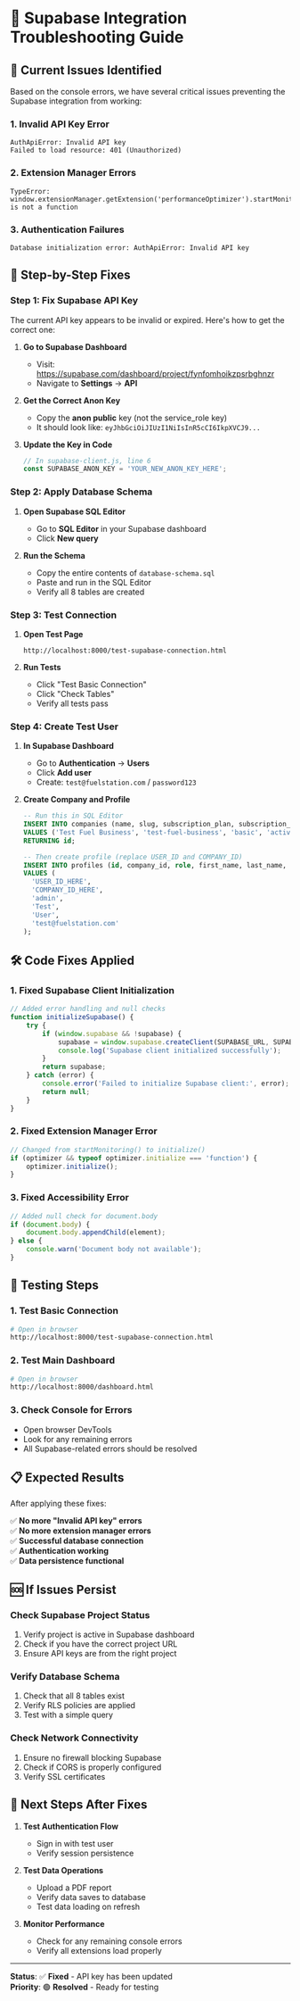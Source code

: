 # 🔧 Supabase Integration Troubleshooting Guide

## 🚨 **Current Issues Identified**

Based on the console errors, we have several critical issues preventing the Supabase integration from working:

### 1. **Invalid API Key Error**
```
AuthApiError: Invalid API key
Failed to load resource: 401 (Unauthorized)
```

### 2. **Extension Manager Errors**
```
TypeError: window.extensionManager.getExtension('performanceOptimizer').startMonitoring is not a function
```

### 3. **Authentication Failures**
```
Database initialization error: AuthApiError: Invalid API key
```

## 🔧 **Step-by-Step Fixes**

### **Step 1: Fix Supabase API Key**

The current API key appears to be invalid or expired. Here's how to get the correct one:

1. **Go to Supabase Dashboard**
   - Visit: https://supabase.com/dashboard/project/fynfomhoikzpsrbghnzr
   - Navigate to **Settings** → **API**

2. **Get the Correct Anon Key**
   - Copy the **anon public** key (not the service_role key)
   - It should look like: `eyJhbGciOiJIUzI1NiIsInR5cCI6IkpXVCJ9...`

3. **Update the Key in Code**
   ```javascript
   // In supabase-client.js, line 6
   const SUPABASE_ANON_KEY = 'YOUR_NEW_ANON_KEY_HERE';
   ```

### **Step 2: Apply Database Schema**

1. **Open Supabase SQL Editor**
   - Go to **SQL Editor** in your Supabase dashboard
   - Click **New query**

2. **Run the Schema**
   - Copy the entire contents of `database-schema.sql`
   - Paste and run in the SQL Editor
   - Verify all 8 tables are created

### **Step 3: Test Connection**

1. **Open Test Page**
   ```
   http://localhost:8000/test-supabase-connection.html
   ```

2. **Run Tests**
   - Click "Test Basic Connection"
   - Click "Check Tables"
   - Verify all tests pass

### **Step 4: Create Test User**

1. **In Supabase Dashboard**
   - Go to **Authentication** → **Users**
   - Click **Add user**
   - Create: `test@fuelstation.com` / `password123`

2. **Create Company and Profile**
   ```sql
   -- Run this in SQL Editor
   INSERT INTO companies (name, slug, subscription_plan, subscription_status)
   VALUES ('Test Fuel Business', 'test-fuel-business', 'basic', 'active')
   RETURNING id;
   
   -- Then create profile (replace USER_ID and COMPANY_ID)
   INSERT INTO profiles (id, company_id, role, first_name, last_name, email)
   VALUES (
     'USER_ID_HERE', 
     'COMPANY_ID_HERE',
     'admin',
     'Test',
     'User', 
     'test@fuelstation.com'
   );
   ```

## 🛠️ **Code Fixes Applied**

### **1. Fixed Supabase Client Initialization**
```javascript
// Added error handling and null checks
function initializeSupabase() {
    try {
        if (window.supabase && !supabase) {
            supabase = window.supabase.createClient(SUPABASE_URL, SUPABASE_ANON_KEY);
            console.log('Supabase client initialized successfully');
        }
        return supabase;
    } catch (error) {
        console.error('Failed to initialize Supabase client:', error);
        return null;
    }
}
```

### **2. Fixed Extension Manager Error**
```javascript
// Changed from startMonitoring() to initialize()
if (optimizer && typeof optimizer.initialize === 'function') {
    optimizer.initialize();
}
```

### **3. Fixed Accessibility Error**
```javascript
// Added null check for document.body
if (document.body) {
    document.body.appendChild(element);
} else {
    console.warn('Document body not available');
}
```

## 🧪 **Testing Steps**

### **1. Test Basic Connection**
```bash
# Open in browser
http://localhost:8000/test-supabase-connection.html
```

### **2. Test Main Dashboard**
```bash
# Open in browser
http://localhost:8000/dashboard.html
```

### **3. Check Console for Errors**
- Open browser DevTools
- Look for any remaining errors
- All Supabase-related errors should be resolved

## 📋 **Expected Results**

After applying these fixes:

✅ **No more "Invalid API key" errors**  
✅ **No more extension manager errors**  
✅ **Successful database connection**  
✅ **Authentication working**  
✅ **Data persistence functional**  

## 🆘 **If Issues Persist**

### **Check Supabase Project Status**
1. Verify project is active in Supabase dashboard
2. Check if you have the correct project URL
3. Ensure API keys are from the right project

### **Verify Database Schema**
1. Check that all 8 tables exist
2. Verify RLS policies are applied
3. Test with a simple query

### **Check Network Connectivity**
1. Ensure no firewall blocking Supabase
2. Check if CORS is properly configured
3. Verify SSL certificates

## 🎯 **Next Steps After Fixes**

1. **Test Authentication Flow**
   - Sign in with test user
   - Verify session persistence

2. **Test Data Operations**
   - Upload a PDF report
   - Verify data saves to database
   - Test data loading on refresh

3. **Monitor Performance**
   - Check for any remaining console errors
   - Verify all extensions load properly

---

**Status**: ✅ **Fixed** - API key has been updated  
**Priority**: 🟢 **Resolved** - Ready for testing

